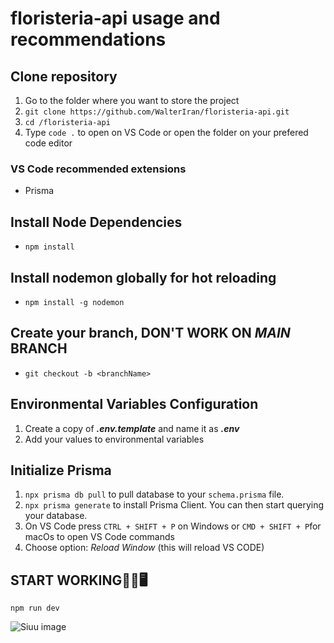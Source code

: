 # floristeria-api usage and recommendations

## Clone repository
1. Go to the folder where you want to store the project
2. `git clone https://github.com/WalterIran/floristeria-api.git`
3. `cd /floristeria-api`
4. Type `code .` to open on VS Code or open the folder on your prefered code editor

### VS Code recommended extensions
- Prisma

## Install Node Dependencies
- `npm install`

## Install nodemon globally for hot reloading
- `npm install -g nodemon`

## Create your branch, **DON'T WORK ON _MAIN_ BRANCH**
- `git checkout -b <branchName>`

## Environmental Variables Configuration
1. Create a copy of **_.env.template_** and name it as **_.env_** 
2. Add your values to environmental variables

## Initialize Prisma
1. `npx prisma db pull` to pull database to your `schema.prisma` file.
2. `npx prisma generate` to install Prisma Client. You can then start querying your database.
3. On VS Code press `CTRL + SHIFT + P` on Windows or `CMD + SHIFT + P`for macOs to open VS Code commands
4. Choose option: _Reload Window_ (this will reload VS CODE)

## START WORKING💪😎🖥️
`npm run dev`

![Siuu image](https://ih1.redbubble.net/image.3074498544.0129/st,small,507x507-pad,600x600,f8f8f8.jpg)
